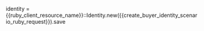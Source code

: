 identity = {{ruby_client_resource_name}}::Identity.new({{create_buyer_identity_scenario_ruby_request}}).save